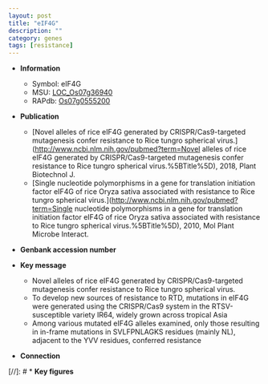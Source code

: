```yaml
---
layout: post
title: "eIF4G"
description: ""
category: genes
tags: [resistance]
---
```


* **Information**  
    + Symbol: eIF4G  
    + MSU: [LOC_Os07g36940](http://rice.plantbiology.msu.edu/cgi-bin/ORF_infopage.cgi?orf=LOC_Os07g36940)  
    + RAPdb: [Os07g0555200](http://rapdb.dna.affrc.go.jp/viewer/gbrowse_details/irgsp1?name=Os07g0555200)  

* **Publication**  
    + [Novel alleles of rice eIF4G generated by CRISPR/Cas9-targeted mutagenesis confer resistance to Rice tungro spherical virus.](http://www.ncbi.nlm.nih.gov/pubmed?term=Novel alleles of rice eIF4G generated by CRISPR/Cas9-targeted mutagenesis confer resistance to Rice tungro spherical virus.%5BTitle%5D), 2018, Plant Biotechnol J.
    + [Single nucleotide polymorphisms in a gene for translation initiation factor eIF4G of rice Oryza sativa associated with resistance to Rice tungro spherical virus.](http://www.ncbi.nlm.nih.gov/pubmed?term=Single nucleotide polymorphisms in a gene for translation initiation factor eIF4G of rice Oryza sativa associated with resistance to Rice tungro spherical virus.%5BTitle%5D), 2010, Mol Plant Microbe Interact.

* **Genbank accession number**  

* **Key message**  
    + Novel alleles of rice eIF4G generated by CRISPR/Cas9-targeted mutagenesis confer resistance to Rice tungro spherical virus.
    + To develop new sources of resistance to RTD, mutations in eIF4G were generated using the CRISPR/Cas9 system in the RTSV-susceptible variety IR64, widely grown across tropical Asia
    + Among various mutated eIF4G alleles examined, only those resulting in in-frame mutations in SVLFPNLAGKS residues (mainly NL), adjacent to the YVV residues, conferred resistance

* **Connection**  

[//]: # * **Key figures**  


